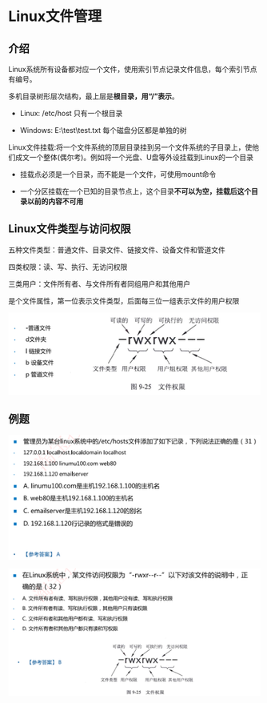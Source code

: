 # Linux文件管理

## 介绍

Linux系统所有设备都对应一个文件，使用索引节点记录文件信息，每个索引节点有编号。

多机目录树形层次结构，最上层是**根目录，用“/”表示**。

- Linux: /etc/host   只有一个根目录

- Windows: E:\test\test.txt 每个磁盘分区都是单独的树

Linux文件挂载:将一个文件系统的顶层目录挂到另一个文件系统的子目录上，使他们成文一个整体(偶尔考)。例如将一个光盘、U盘等外设挂载到Linux的一个目录

- 挂载点必须是一个目录，而不能是一个文件，可使用mount命令

- 一个分区挂载在一个已知的目录节点上，这个目录**不可以为空，挂载后这个目录以前的内容不可用**

## Linux文件类型与访问权限

五种文件类型：普通文件、目录文件、链接文件、设备文件和管道文件

四类权限：读、写、执行、无访问权限

三类用户：文件所有者、与文件所有者同组用户和其他用户

是个文件属性，第一位表示文件类型，后面每三位一组表示文件的用户权限

![image-20230311151756668](./assets/image-20230311151756668.png)

## 例题

![image-20230311151905771](./assets/image-20230311151905771.png)

![image-20230311152245311](./assets/image-20230311152245311.png)
